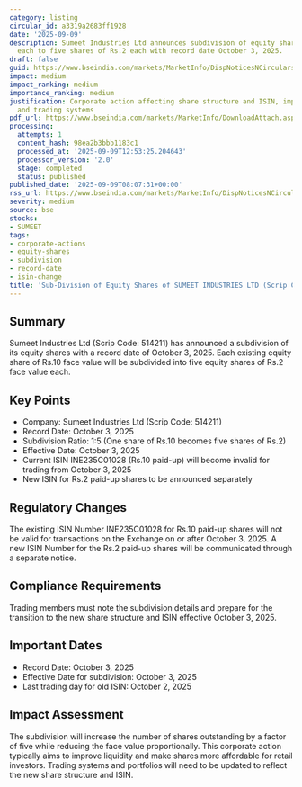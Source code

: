 ```yaml
---
category: listing
circular_id: a3319a2683ff1928
date: '2025-09-09'
description: Sumeet Industries Ltd announces subdivision of equity shares from Rs.10
  each to five shares of Rs.2 each with record date October 3, 2025.
draft: false
guid: https://www.bseindia.com/markets/MarketInfo/DispNoticesNCirculars.aspx?Noticeid={37316F28-5223-4C1E-963D-5BFD263079FE}&noticeno=20250909-10&dt=09/09/2025&icount=10&totcount=57&flag=0
impact: medium
impact_ranking: medium
importance_ranking: medium
justification: Corporate action affecting share structure and ISIN, impacting shareholders
  and trading systems
pdf_url: https://www.bseindia.com/markets/MarketInfo/DownloadAttach.aspx?id=20250909-10&attachedId=
processing:
  attempts: 1
  content_hash: 98ea2b3bbb1183c1
  processed_at: '2025-09-09T12:53:25.204643'
  processor_version: '2.0'
  stage: completed
  status: published
published_date: '2025-09-09T08:07:31+00:00'
rss_url: https://www.bseindia.com/markets/MarketInfo/DispNoticesNCirculars.aspx?Noticeid={37316F28-5223-4C1E-963D-5BFD263079FE}&noticeno=20250909-10&dt=09/09/2025&icount=10&totcount=57&flag=0
severity: medium
source: bse
stocks:
- SUMEET
tags:
- corporate-actions
- equity-shares
- subdivision
- record-date
- isin-change
title: 'Sub-Division of Equity Shares of SUMEET INDUSTRIES LTD (Scrip Code: 514211)'
---
```


## Summary

Sumeet Industries Ltd (Scrip Code: 514211) has announced a subdivision of its equity shares with a record date of October 3, 2025. Each existing equity share of Rs.10 face value will be subdivided into five equity shares of Rs.2 face value each.

## Key Points

- Company: Sumeet Industries Ltd (Scrip Code: 514211)
- Record Date: October 3, 2025
- Subdivision Ratio: 1:5 (One share of Rs.10 becomes five shares of Rs.2)
- Effective Date: October 3, 2025
- Current ISIN INE235C01028 (Rs.10 paid-up) will become invalid for trading from October 3, 2025
- New ISIN for Rs.2 paid-up shares to be announced separately

## Regulatory Changes

The existing ISIN Number INE235C01028 for Rs.10 paid-up shares will not be valid for transactions on the Exchange on or after October 3, 2025. A new ISIN Number for the Rs.2 paid-up shares will be communicated through a separate notice.

## Compliance Requirements

Trading members must note the subdivision details and prepare for the transition to the new share structure and ISIN effective October 3, 2025.

## Important Dates

- Record Date: October 3, 2025
- Effective Date for subdivision: October 3, 2025
- Last trading day for old ISIN: October 2, 2025

## Impact Assessment

The subdivision will increase the number of shares outstanding by a factor of five while reducing the face value proportionally. This corporate action typically aims to improve liquidity and make shares more affordable for retail investors. Trading systems and portfolios will need to be updated to reflect the new share structure and ISIN.